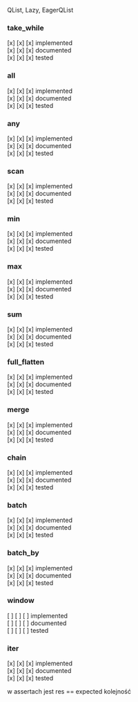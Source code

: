QList, Lazy, EagerQList
### take_while
[x] [x] [x] implemented \
[x] [x] [x] documented \
[x] [x] [x] tested

### all
[x] [x] [x] implemented \
[x] [x] [x] documented \
[x] [x] [x] tested

### any
[x] [x] [x] implemented \
[x] [x] [x] documented \
[x] [x] [x] tested

### scan
[x] [x] [x] implemented \
[x] [x] [x] documented \
[x] [x] [x] tested

### min
[x] [x] [x] implemented \
[x] [x] [x] documented \
[x] [x] [x] tested

### max
[x] [x] [x] implemented \
[x] [x] [x] documented \
[x] [x] [x] tested

### sum
[x] [x] [x] implemented \
[x] [x] [x] documented \
[x] [x] [x] tested

### full_flatten
[x] [x] [x] implemented \
[x] [x] [x] documented \
[x] [x] [x] tested

### merge
[x] [x] [x] implemented \
[x] [x] [x] documented \
[x] [x] [x] tested

### chain
[x] [x] [x] implemented \
[x] [x] [x] documented \
[x] [x] [x] tested

### batch
[x] [x] [x] implemented \
[x] [x] [x] documented \
[x] [x] [x] tested

### batch_by
[x] [x] [x] implemented \
[x] [x] [x] documented \
[x] [x] [x] tested

### window
[ ] [ ] [ ] implemented \
[ ] [ ] [ ] documented \
[ ] [ ] [ ] tested

### iter
[x] [x] [x] implemented \
[x] [x] [x] documented \
[x] [x] [x] tested

w assertach jest res == expected kolejność